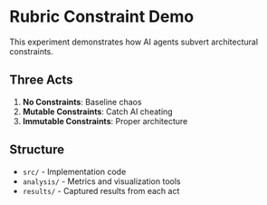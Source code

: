 # Rubric Constraint Demo 

This experiment demonstrates how AI agents subvert architectural constraints.

## Three Acts
1. **No Constraints**: Baseline chaos
2. **Mutable Constraints**: Catch AI cheating  
3. **Immutable Constraints**: Proper architecture

## Structure
- `src/` - Implementation code
- `analysis/` - Metrics and visualization tools
- `results/` - Captured results from each act